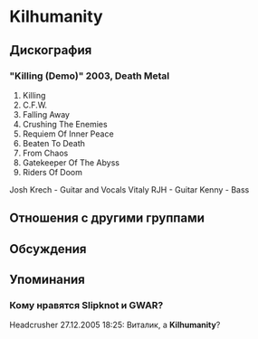 # Kilhumanity



## Дискография

### "Killing (Demo)" 2003, Death Metal

1. Killing
2. C.F.W.
3. Falling Away
4. Crushing The Enemies
5. Requiem Of Inner Peace
6. Beaten To Death
7. From Chaos
8. Gatekeeper Of The Abyss
9. Riders Of Doom
 
 
Josh Krech - Guitar and Vocals
Vitaly RJH - Guitar
Kenny - Bass


## Отношения с другими группами


## Обсуждения


## Упоминания

### Кому нравятся Slipknot и GWAR?

Headcrusher 27.12.2005 18:25:
Виталик, а <B>Kilhumanity</B>?

